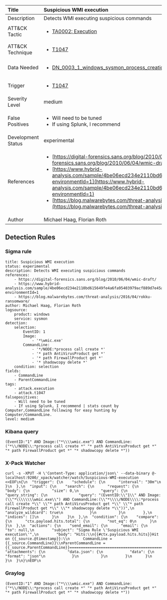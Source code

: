| Title                | Suspicious WMI execution                                                                                                                                                 |
|:---------------------|:------------------------------------------------------------------------------------------------------------------------------------------------------------|
| Description          | Detects WMI executing suspicious commands                                                                                                                                           |
| ATT&amp;CK Tactic    | <ul><li>[TA0002: Execution](https://attack.mitre.org/tactics/TA0002)</li></ul>  |
| ATT&amp;CK Technique | <ul><li>[T1047](https://attack.mitre.org/tactics/T1047)</li></ul>                             |
| Data Needed          | <ul><li>[DN_0003_1_windows_sysmon_process_creation](../Data_Needed/DN_0003_1_windows_sysmon_process_creation.md)</li></ul>                                                         |
| Trigger              | <ul><li>[T1047](../Triggering/T1047.md)</li></ul>  |
| Severity Level       | medium                                                                                                                                                 |
| False Positives      | <ul><li>Will need to be tuned</li><li>If using Splunk, I recommend | stats count by Computer,CommandLine following for easy hunting by Computer/CommandLine.</li></ul>                                                                  |
| Development Status   | experimental                                                                                                                                                |
| References           | <ul><li>[https://digital-forensics.sans.org/blog/2010/06/04/wmic-draft/](https://digital-forensics.sans.org/blog/2010/06/04/wmic-draft/)</li><li>[https://www.hybrid-analysis.com/sample/4be06ecd234e2110bd615649fe4a6fa95403979acf889d7e45a78985eb50acf9?environmentId=1](https://www.hybrid-analysis.com/sample/4be06ecd234e2110bd615649fe4a6fa95403979acf889d7e45a78985eb50acf9?environmentId=1)</li><li>[https://blog.malwarebytes.com/threat-analysis/2016/04/rokku-ransomware/](https://blog.malwarebytes.com/threat-analysis/2016/04/rokku-ransomware/)</li></ul>                                                          |
| Author               | Michael Haag, Florian Roth                                                                                                                                                |


## Detection Rules

### Sigma rule

```
title: Suspicious WMI execution
status: experimental
description: Detects WMI executing suspicious commands
references:
    - https://digital-forensics.sans.org/blog/2010/06/04/wmic-draft/
    - https://www.hybrid-analysis.com/sample/4be06ecd234e2110bd615649fe4a6fa95403979acf889d7e45a78985eb50acf9?environmentId=1
    - https://blog.malwarebytes.com/threat-analysis/2016/04/rokku-ransomware/
author: Michael Haag, Florian Roth
logsource:
    product: windows
    service: sysmon
detection:
    selection:
        EventID: 1
        Image:
            - '*\wmic.exe'
        CommandLine:
            - '*/NODE:*process call create *'
            - '* path AntiVirusProduct get *'
            - '* path FirewallProduct get *'
            - '* shadowcopy delete *'
    condition: selection
fields:
    - CommandLine
    - ParentCommandLine
tags:
    - attack.execution
    - attack.t1047
falsepositives:
    - Will need to be tuned
    - If using Splunk, I recommend | stats count by Computer,CommandLine following for easy hunting by Computer/CommandLine.
level: medium

```





### Kibana query

```
(EventID:"1" AND Image:("*\\\\wmic.exe") AND CommandLine:("*\\/NODE\\:*process call create *" "* path AntiVirusProduct get *" "* path FirewallProduct get *" "* shadowcopy delete *"))
```





### X-Pack Watcher

```
curl -s -XPUT -H \'Content-Type: application/json\' --data-binary @- localhost:9200/_xpack/watcher/watch/Suspicious-WMI-execution <<EOF\n{\n  "trigger": {\n    "schedule": {\n      "interval": "30m"\n    }\n  },\n  "input": {\n    "search": {\n      "request": {\n        "body": {\n          "size": 0,\n          "query": {\n            "query_string": {\n              "query": "(EventID:\\"1\\" AND Image:(\\"*\\\\\\\\wmic.exe\\") AND CommandLine:(\\"*\\\\/NODE\\\\:*process call create *\\" \\"* path AntiVirusProduct get *\\" \\"* path FirewallProduct get *\\" \\"* shadowcopy delete *\\"))",\n              "analyze_wildcard": true\n            }\n          }\n        },\n        "indices": []\n      }\n    }\n  },\n  "condition": {\n    "compare": {\n      "ctx.payload.hits.total": {\n        "not_eq": 0\n      }\n    }\n  },\n  "actions": {\n    "send_email": {\n      "email": {\n        "to": null,\n        "subject": "Sigma Rule \'Suspicious WMI execution\'",\n        "body": "Hits:\\n{{#ctx.payload.hits.hits}}Hit on {{_source.@timestamp}}:\\n      CommandLine = {{_source.CommandLine}}\\nParentCommandLine = {{_source.ParentCommandLine}}================================================================================\\n{{/ctx.payload.hits.hits}}",\n        "attachments": {\n          "data.json": {\n            "data": {\n              "format": "json"\n            }\n          }\n        }\n      }\n    }\n  }\n}\nEOF\n
```





### Graylog

```
(EventID:"1" AND Image:("*\\\\wmic.exe") AND CommandLine:("*\\/NODE\\:*process call create *" "* path AntiVirusProduct get *" "* path FirewallProduct get *" "* shadowcopy delete *"))
```

